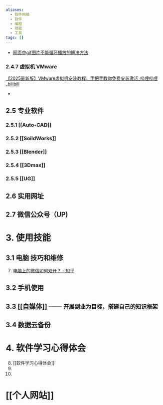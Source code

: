```yaml
---
aliases:
  - 软件网络
  - 软件
  - 编程
  - 技能
  - 工具
tags: []
---
```




- [网页中gif图片不能循环播放的解决方法](https://mp.weixin.qq.com/s/dGWxxFFIR_uHUKypr0YZdA)


### 2.4.7 虚拟机 VMware
[【2025最新版】VMware虚拟机安装教程，手把手教你免费安装激活_哔哩哔哩_bilibili](https://www.bilibili.com/video/BV1AbynYDEoG?spm_id_from=333.788.recommend_more_video.-1&vd_source=d1167fc706d8bb4a356a82d19d9d3304)

- 
## 2.5 专业软件 
### 2.5.1 [[Auto-CAD]]
### 2.5.2 [[SoildWorks]]
### 2.5.3 [[Blender]]

### 2.5.4 [[3Dmax]]
### 2.5.5 [[UG]]

## 2.6 实用网址

## 2.7 微信公众号（UP)


# 3. 使用技能 
## 3.1 电脑 技巧和维修
7. [电脑上的微信如何双开？ - 知乎](https://www.zhihu.com/question/491133012/answer/2644746002)

## 3.2 手机使用


## 3.3 [[自媒体]] —— `开展副业为目标，搭建自己的知识框架`

## 3.4 数据云备份



# 4. 软件学习心得体会
8. [[软件学习心得体会]]
9. 
10. 
#  [[个人网站]]

